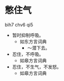 



# 憋住气
bih7 chv6 qi5
+ 暂时抑制呼吸。
  * 如东方言词典
    - ～潜下去。
+ 忍住，不呼吸。
  * 如皋方言词典
+ 忍住，不生气，不发怒。
  * 如皋方言词典
